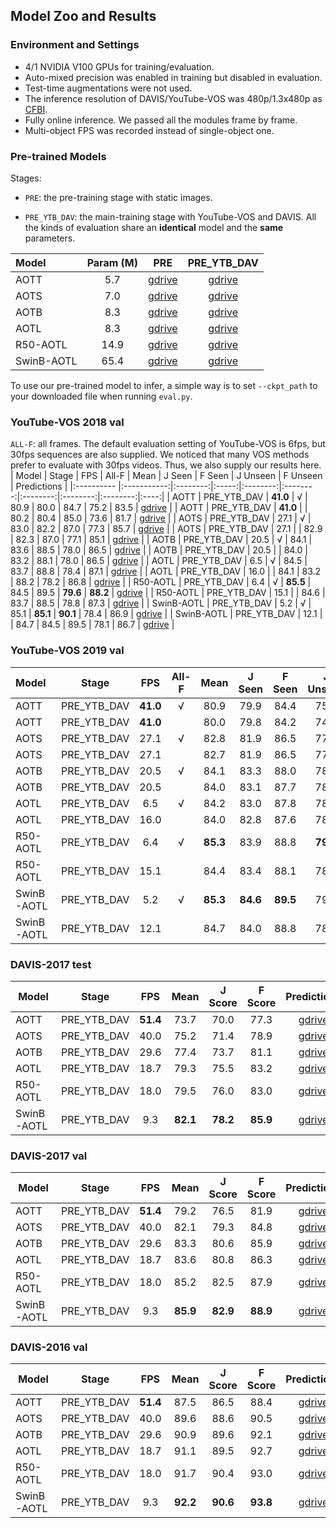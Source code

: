 ## Model Zoo and Results

### Environment and Settings
- 4/1 NVIDIA V100 GPUs for training/evaluation.
- Auto-mixed precision was enabled in training but disabled in evaluation.
- Test-time augmentations were not used.
- The inference resolution of DAVIS/YouTube-VOS was 480p/1.3x480p as [CFBI](https://github.com/z-x-yang/CFBI).
- Fully online inference. We passed all the modules frame by frame.
- Multi-object FPS was recorded instead of single-object one.

### Pre-trained Models
Stages:

- `PRE`: the pre-training stage with static images.

- `PRE_YTB_DAV`: the main-training stage with YouTube-VOS and DAVIS. All the kinds of evaluation share an **identical** model and the **same** parameters.


| Model      | Param (M) |                                             PRE                                              |                                         PRE_YTB_DAV                                          |
|:---------- |:---------:|:--------------------------------------------------------------------------------------------:|:--------------------------------------------------------------------------------------------:|
| AOTT       |    5.7    | [gdrive](https://drive.google.com/file/d/1_513h8Hok9ySQPMs_dHgX5sPexUhyCmy/view?usp=sharing) | [gdrive](https://drive.google.com/file/d/1owPmwV4owd_ll6GuilzklqTyAd0ZvbCu/view?usp=sharing) |
| AOTS       |    7.0    | [gdrive](https://drive.google.com/file/d/1QUP0-VED-lOF1oX_ppYWnXyBjvUzJJB7/view?usp=sharing) | [gdrive](https://drive.google.com/file/d/1beU5E6Mdnr_pPrgjWvdWurKAIwJSz1xf/view?usp=sharing) |
| AOTB       |    8.3    | [gdrive](https://drive.google.com/file/d/11Bx8n_INAha1IdpHjueGpf7BrKmCJDvK/view?usp=sharing) | [gdrive](https://drive.google.com/file/d/1hH-GOn4GAxHkV8ARcQzsUy8Ax6ndot-A/view?usp=sharing) |
| AOTL       |    8.3    | [gdrive](https://drive.google.com/file/d/1WL6QCsYeT7Bt-Gain9ZIrNNXpR2Hgh29/view?usp=sharing) | [gdrive](https://drive.google.com/file/d/1L1N2hkSPqrwGgnW9GyFHuG59_EYYfTG4/view?usp=sharing) |
| R50-AOTL   |   14.9    | [gdrive](https://drive.google.com/file/d/1hS4JIvOXeqvbs-CokwV6PwZV-EvzE6x8/view?usp=sharing) | [gdrive](https://drive.google.com/file/d/1qJDYn3Ibpquu4ffYoQmVjg1YCbr2JQep/view?usp=sharing) |
| SwinB-AOTL |   65.4    | [gdrive](https://drive.google.com/file/d/1LlhKQiXD8JyZGGs3hZiNzcaCLqyvL9tj/view?usp=sharing) | [gdrive](https://drive.google.com/file/d/192jCGQZdnuTsvX-CVra-KVZl2q1ZR0vW/view?usp=sharing) |

To use our pre-trained model to infer, a simple way is to set `--ckpt_path` to your downloaded file when running `eval.py`.

### YouTube-VOS 2018 val
`ALL-F`: all frames. The default evaluation setting of YouTube-VOS is 6fps, but 30fps sequences are also supplied. We noticed that many VOS methods prefer to evaluate with 30fps videos. Thus, we also supply our results here.
| Model      |    Stage    |   FPS    | All-F |   Mean   |  J Seen  | F Seen |  J Unseen  | F Unseen | Predictions |
|:---------- |:-----------:|:--------:|:-----:|:--------:|:--------:|:--------:|:--------:|:--------:|:----:|
| AOTT       | PRE_YTB_DAV | **41.0** |   √   |   80.9   |   80.0   |   84.7   |   75.2   |   83.5   | [gdrive](https://drive.google.com/file/d/1RGMI5-29Z0odq73rt26eCxOUYUd-fvVv/view?usp=sharing) |
| AOTT       | PRE_YTB_DAV | **41.0** |       |   80.2   |   80.4   |   85.0   |   73.6   |   81.7   | [gdrive](https://drive.google.com/file/d/1u8mvPRT08ENZHsw9Xf_4C6Sv9BoCzENR/view?usp=sharing) |
| AOTS       | PRE_YTB_DAV |   27.1   |   √   |   83.0   |   82.2   |   87.0   |   77.3   |   85.7   | [gdrive](https://drive.google.com/file/d/1Z0cndyoCw5Na6u-VFRE8CyiIG2RbMIUO/view?usp=sharing) |
| AOTS       | PRE_YTB_DAV |   27.1   |       |   82.9   |   82.3   |   87.0   |   77.1   |   85.1   | [gdrive](https://drive.google.com/file/d/1a4-rNnxjMuPBq21IKo31WDYZXMPgS7r2/view?usp=sharing) |
| AOTB       | PRE_YTB_DAV |   20.5   |   √   |   84.1   |   83.6   |   88.5   |   78.0   |   86.5   | [gdrive](https://drive.google.com/file/d/1gFaweB_GTJjHzSD61v_ZsY9K7UEND30O/view?usp=sharing) |
| AOTB       | PRE_YTB_DAV |   20.5   |       |   84.0   |   83.2   |   88.1   |    78.0    |   86.5   | [gdrive](https://drive.google.com/file/d/1J5nhuQbbjVLYNXViBIgo21ddQy-MiOLG/view?usp=sharing) |
| AOTL       | PRE_YTB_DAV |   6.5    |   √   |   84.5   |   83.7   |   88.8   |   78.4   |   87.1   | [gdrive](https://drive.google.com/file/d/1Rpm3e215kJOUvb562lJ2kYg2I3hkrxiM/view?usp=sharing) |
| AOTL       | PRE_YTB_DAV |   16.0   |       |   84.1   |   83.2   |   88.2   |   78.2   |   86.8   | [gdrive](https://drive.google.com/file/d/1kS8KWQ2L3wzxt44ROLTxwZOT7ZpT8Igc/view?usp=sharing) |
| R50-AOTL   | PRE_YTB_DAV |   6.4    |   √   | **85.5** |   84.5   |   89.5   | **79.6** | **88.2** | [gdrive](https://drive.google.com/file/d/1NbB54ZhYvfJh38KFOgovYYPjWopd-2TE/view?usp=sharing) |
| R50-AOTL   | PRE_YTB_DAV |   15.1   |       |   84.6   |   83.7   |   88.5   |   78.8   |   87.3   | [gdrive](https://drive.google.com/file/d/1nbJZ1bbmEgyK-bg6HQ8LwCz5gVJ6wzIZ/view?usp=sharing) |
| SwinB-AOTL | PRE_YTB_DAV |   5.2    |   √   |   85.1   | **85.1** | **90.1** |   78.4   |   86.9   | [gdrive](https://drive.google.com/file/d/1TulhVOhh01rkssNYbOQASeWKu7CQ5Azx/view?usp=sharing) |
| SwinB-AOTL | PRE_YTB_DAV |   12.1   |       |   84.7   |   84.5   |   89.5   |   78.1   |   86.7   | [gdrive](https://drive.google.com/file/d/1QFowulSY0LHfpsjUV8ZE9rYc55L9DOC7/view?usp=sharing) |

### YouTube-VOS 2019 val
| Model      |    Stage    |   FPS    | All-F |   Mean   |  J Seen  | F Seen |  J Unseen  | F Unseen | Predictions |
|:---------- |:-----------:|:--------:|:-----:|:--------:|:--------:|:--------:|:--------:|:--------:|:----:|
| AOTT       | PRE_YTB_DAV | **41.0** |   √   |   80.9   |   79.9   |   84.4   |   75.6   |   83.8   | [gdrive](https://drive.google.com/file/d/1V_5vi9dAXOis_WrDieacSESm7OX20Bv-/view?usp=sharing) |
| AOTT       | PRE_YTB_DAV | **41.0** |       |   80.0   |   79.8   |   84.2   |   74.1   |   82.1   | [gdrive](https://drive.google.com/file/d/1zzyhN1XYtajte5nbZ7opOdfXeDJgCxC5/view?usp=sharing) |
| AOTS       | PRE_YTB_DAV |   27.1   |   √   |   82.8   |   81.9   |   86.5   |   77.3   |   85.6   | [gdrive](https://drive.google.com/file/d/1UhyurGTJeAw412czU3_ebzNwF8xQ4QG_/view?usp=sharing) |
| AOTS       | PRE_YTB_DAV |   27.1   |       |   82.7   |   81.9   |   86.5   |   77.3   |   85.2   | [gdrive](https://drive.google.com/file/d/11YdkUeyjkTv8Uw7xMgPCBzJs6v5SDt6n/view?usp=sharing) |
| AOTB       | PRE_YTB_DAV |   20.5   |   √   |   84.1   |   83.3   |   88.0   |   78.2   |   86.7   | [gdrive](https://drive.google.com/file/d/1kpYV2XFR0sOfLWD-wMhd-nUO6CFiLjlL/view?usp=sharing) |
| AOTB       | PRE_YTB_DAV |   20.5   |       |   84.0   |   83.1   |   87.7   |   78.5   |   86.8   | [gdrive](https://drive.google.com/file/d/1NeI8cT4kVqTqVWAwtwiga1rkrvksNWaO/view?usp=sharing) |
| AOTL       | PRE_YTB_DAV |   6.5    |   √   |   84.2   |   83.0   |   87.8   |   78.7   |   87.3   | [gdrive](https://drive.google.com/file/d/1o3fwZ0cH71bqHSA3bYNjhP4GGv9Vyuwa/view?usp=sharing) |
| AOTL       | PRE_YTB_DAV |   16.0   |       |   84.0   |   82.8   |   87.6   |   78.6   |   87.1   | [gdrive](https://drive.google.com/file/d/1qKLlNXxmT31bW0weEHI_zAf4QwU8Lhou/view?usp=sharing) |
| R50-AOTL   | PRE_YTB_DAV |   6.4    |   √   | **85.3** |   83.9   |   88.8   | **79.9** | **88.5** | [gdrive](https://drive.google.com/file/d/1OGqlkEu0uXa8QVWIVz_M5pmXXiYR2sh3/view?usp=sharing) |
| R50-AOTL   | PRE_YTB_DAV |   15.1   |       |   84.4   |   83.4   |   88.1   |   78.7   |   87.2   | [gdrive](https://drive.google.com/file/d/1I7ooSp8EYfU6fvkP6QcCMaxeencA68AH/view?usp=sharing) |
| SwinB-AOTL | PRE_YTB_DAV |   5.2    |   √   | **85.3** | **84.6** | **89.5** |   79.3   |   87.7   | [gdrive](https://drive.google.com/file/d/1e3D22s_rJ7Y2X2MHo7x5lcNtwmHFlwYB/view?usp=sharing) |
| SwinB-AOTL | PRE_YTB_DAV |   12.1   |       |   84.7   |   84.0   |   88.8   |   78.7   |   87.1   | [gdrive](https://drive.google.com/file/d/1fPzCxi5GM7N2sLKkhoTC2yoY_oTQCHp1/view?usp=sharing) |

### DAVIS-2017 test

| Model      |    Stage    | FPS  |   Mean   | J Score  | F Score  | Predictions |
| ---------- |:-----------:|:----:|:--------:|:--------:|:--------:|:----:|
| AOTT       | PRE_YTB_DAV | **51.4** |   73.7   |   70.0   |   77.3   | [gdrive](https://drive.google.com/file/d/14Pu-6Uz4rfmJ_WyL2yl57KTx_pSSUNAf/view?usp=sharing) |
| AOTS       | PRE_YTB_DAV | 40.0 |   75.2   |   71.4   |   78.9   | [gdrive](https://drive.google.com/file/d/1zzAPZCRLgnBWuAXqejPPEYLqBxu67Rj1/view?usp=sharing) |
| AOTB       | PRE_YTB_DAV | 29.6 |   77.4   |   73.7   |   81.1   | [gdrive](https://drive.google.com/file/d/1WpQ-_Jrs7Ssfw0oekrejM2OVWEx_tBN1/view?usp=sharing) |
| AOTL       | PRE_YTB_DAV | 18.7 |   79.3   |   75.5   |   83.2   | [gdrive](https://drive.google.com/file/d/1rP1Zdgc0N1d8RR2EaXMz3F-o5zqcNVe8/view?usp=sharing) |
| R50-AOTL   | PRE_YTB_DAV | 18.0 |   79.5   |   76.0   |   83.0   | [gdrive](https://drive.google.com/file/d/1iQ5iNlvlS-In586ZNc4LIZMSdNIWDvle/view?usp=sharing) |
| SwinB-AOTL | PRE_YTB_DAV | 9.3  | **82.1** | **78.2** | **85.9** | [gdrive](https://drive.google.com/file/d/1oVt4FPcZdfVHiOxjYYKef0q7Ovy4f5Q_/view?usp=sharing) |

### DAVIS-2017 val

| Model      |    Stage    | FPS  |   Mean   | J Score  |  F Score  | Predictions |
| ---------- |:-----------:|:----:|:--------:|:--------:|:---------:|:----:|
| AOTT       | PRE_YTB_DAV | **51.4** |   79.2   |   76.5   |   81.9    | [gdrive](https://drive.google.com/file/d/10OUFhK2Sz-hOJrTDoTI0mA45KO1qodZt/view?usp=sharing) |
| AOTS       | PRE_YTB_DAV | 40.0 |   82.1   |   79.3   |   84.8    | [gdrive](https://drive.google.com/file/d/1T-JTYyksWlq45jxcLjnRaBvvYUhWgHFH/view?usp=sharing) |
| AOTB       | PRE_YTB_DAV | 29.6 |   83.3   |   80.6   |   85.9    | [gdrive](https://drive.google.com/file/d/1EVUnxQm9TLBTuwK82QyiSKk9R9V8NwRL/view?usp=sharing) |
| AOTL       | PRE_YTB_DAV | 18.7 |   83.6   |   80.8   |   86.3    | [gdrive](https://drive.google.com/file/d/1CFauSni2BxAe_fcl8W_6bFByuwJRbDYm/view?usp=sharing) |
| R50-AOTL   | PRE_YTB_DAV | 18.0 |   85.2   |   82.5   |   87.9    | [gdrive](https://drive.google.com/file/d/1vjloxnP8R4PZdsH2DDizfU2CrkdRHHyo/view?usp=sharing) |
| SwinB-AOTL | PRE_YTB_DAV | 9.3  | **85.9** | **82.9** | **88.9** | [gdrive](https://drive.google.com/file/d/1tYCbKOas0i7Et2iyUAyDwaXnaD9YWxLr/view?usp=sharing) |

### DAVIS-2016 val

| Model      |    Stage    | FPS  |   Mean   | J Score  | F Score  | Predictions |
| ---------- |:-----------:|:----:|:--------:|:--------:|:--------:|:----:|
| AOTT       | PRE_YTB_DAV | **51.4** |   87.5   |   86.5   |   88.4   | [gdrive](https://drive.google.com/file/d/1LeW8WQhnylZ3umT7E379KdII92uUsGA9/view?usp=sharing) |
| AOTS       | PRE_YTB_DAV | 40.0 |   89.6   |   88.6   |   90.5   | [gdrive](https://drive.google.com/file/d/1vqGei5tLu1FPVrTi5bwRAsaGy3Upf7B1/view?usp=sharing) |
| AOTB       | PRE_YTB_DAV | 29.6 |   90.9   |   89.6   |   92.1   | [gdrive](https://drive.google.com/file/d/1qAppo2uOVu0FbE9t1FBUpymC3yWgw1LM/view?usp=sharing) |
| AOTL       | PRE_YTB_DAV | 18.7 |   91.1   |   89.5   |   92.7   | [gdrive](https://drive.google.com/file/d/1g6cjYhgBWjMaY3RGAm31qm3SPEF3QcKV/view?usp=sharing) |
| R50-AOTL   | PRE_YTB_DAV | 18.0 |   91.7   |   90.4   |   93.0   | [gdrive](https://drive.google.com/file/d/1QzxojqWKsvRf53K2AgKsK523ZVuYU4O-/view?usp=sharing) |
| SwinB-AOTL | PRE_YTB_DAV | 9.3  | **92.2** | **90.6** | **93.8** | [gdrive](https://drive.google.com/file/d/1RIqUtAyVnopeogfT520d7a0yiULg1obp/view?usp=sharing) |
